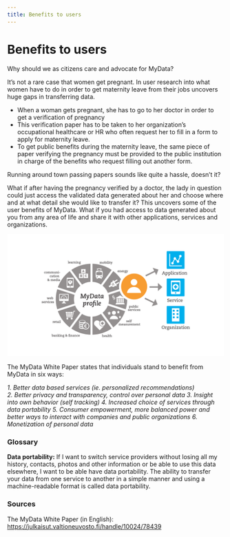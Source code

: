 ```yaml
---
title: Benefits to users
---
```


# Benefits to users

Why should we as citizens care and advocate for MyData? 

It’s not a rare case that women get pregnant. In user research into what women have to do in order to get maternity leave from their jobs uncovers huge gaps in transferring data. 

- When a woman gets pregnant, she has to go to her doctor in order to get a verification of pregnancy  
- This verification paper has to be taken to her organization’s occupational healthcare or HR who often request her to fill in a form to apply for maternity leave.  
- To get public benefits during the maternity leave, the same piece of paper verifying the pregnancy must be provided to the public  institution in charge of the benefits who request filling out another form.

Running around town passing papers sounds like quite a hassle, doesn’t it? 

What if after having the pregnancy verified by a doctor, the lady in question could just access the validated data generated about her and choose where and at what detail she would like to transfer it? This uncovers some of the user benefits of MyData. What if you had access to data generated about you from any area of life and share it with other applications, services and organizations. 

![Applications of MyData](/modules/Module%206/_posts/figure2-1.png)

The MyData White Paper states that individuals stand to benefit from MyData in six ways: 

*1. Better data based services (ie. personalized recommendations)*  
*2. Better privacy and transparency, control over personal data*
*3. Insight into own behavior (self tracking)*
*4. Increased choice of services through data portability*
*5. Consumer empowerment, more balanced power and better ways to interact with companies and public organizations*
*6. Monetization of personal data*

### Glossary

**Data portability:**
If I want to switch service providers without losing all my history, contacts, photos and other information or be able to use this data elsewhere, I want to be able have data portability. The ability to transfer your data from one service to another in a simple manner and using a machine-readable format is called data portability.

### Sources 

The MyData White Paper (in English): https://julkaisut.valtioneuvosto.fi/handle/10024/78439
